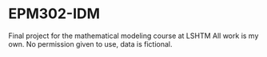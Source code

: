 # EPM302-IDM
Final project for the mathematical modeling course at LSHTM
All work is my own. No permission given to use, data is fictional.
